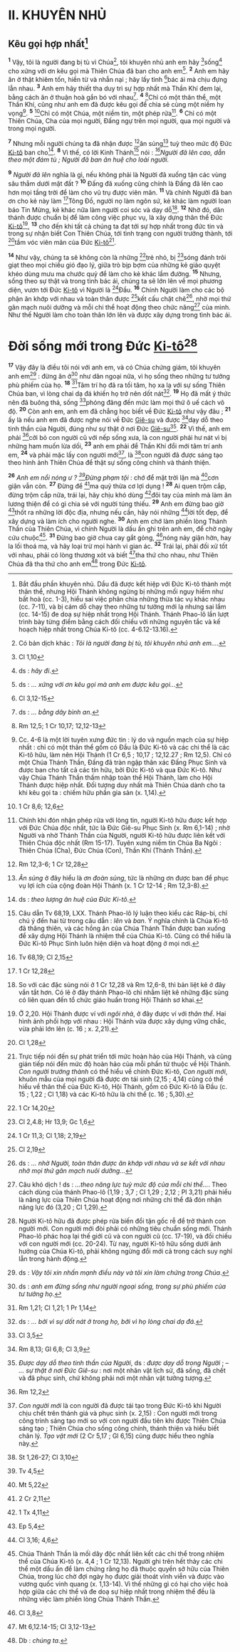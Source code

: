 # II. KHUYÊN NHỦ

## Kêu gọi hợp nhất[^1-3f37bce0-f37b-4d3d-84b3-ef226f19e6c9]

<sup><b>1</b></sup> Vậy, tôi là người đang bị tù vì Chúa[^2-3f37bce0-f37b-4d3d-84b3-ef226f19e6c9], tôi khuyên nhủ anh em hãy [^1@-3f37bce0-f37b-4d3d-84b3-ef226f19e6c9]sống[^3-3f37bce0-f37b-4d3d-84b3-ef226f19e6c9] cho xứng với ơn kêu gọi mà Thiên Chúa đã ban cho anh em[^4-3f37bce0-f37b-4d3d-84b3-ef226f19e6c9]. <sup><b>2</b></sup> Anh em hãy ăn ở thật khiêm tốn, hiền từ và nhẫn nại ; hãy lấy tình [^2@-3f37bce0-f37b-4d3d-84b3-ef226f19e6c9]bác ái mà chịu đựng lẫn nhau. <sup><b>3</b></sup> Anh em hãy thiết tha duy trì sự hợp nhất mà Thần Khí đem lại, bằng cách ăn ở thuận hoà gắn bó với nhau[^5-3f37bce0-f37b-4d3d-84b3-ef226f19e6c9]. <sup><b>4</b></sup> [^3@-3f37bce0-f37b-4d3d-84b3-ef226f19e6c9]Chỉ có một thân thể, một Thần Khí, cũng như anh em đã được kêu gọi để chia sẻ cùng một niềm hy vọng[^6-3f37bce0-f37b-4d3d-84b3-ef226f19e6c9]. <sup><b>5</b></sup> [^4@-3f37bce0-f37b-4d3d-84b3-ef226f19e6c9]Chỉ có một Chúa, một niềm tin, một phép rửa[^7-3f37bce0-f37b-4d3d-84b3-ef226f19e6c9]. <sup><b>6</b></sup> Chỉ có một Thiên Chúa, Cha của mọi người, Đấng ngự trên mọi người, qua mọi người và trong mọi người.

<sup><b>7</b></sup> Nhưng mỗi người chúng ta đã nhận được [^5@-3f37bce0-f37b-4d3d-84b3-ef226f19e6c9]ân sủng[^8-3f37bce0-f37b-4d3d-84b3-ef226f19e6c9] tuỳ theo mức độ Đức [Ki-tô]() ban cho[^9-3f37bce0-f37b-4d3d-84b3-ef226f19e6c9]. <sup><b>8</b></sup> Vì thế, có lời Kinh Thánh[^10-3f37bce0-f37b-4d3d-84b3-ef226f19e6c9] nói : _[^6@-3f37bce0-f37b-4d3d-84b3-ef226f19e6c9]Người đã lên cao, dẫn theo một đám tù ; Người đã ban ân huệ cho loài người._

<sup><b>9</b></sup> _Người đã lên_ nghĩa là gì, nếu không phải là Người đã xuống tận các vùng sâu thẳm dưới mặt đất ? <sup><b>10</b></sup> Đấng đã xuống cũng chính là Đấng đã lên cao hơn mọi tầng trời để làm cho vũ trụ được viên mãn. <sup><b>11</b></sup> Và chính Người đã ban ơn cho kẻ này làm [^7@-3f37bce0-f37b-4d3d-84b3-ef226f19e6c9]Tông Đồ, người nọ làm ngôn sứ, kẻ khác làm người loan báo Tin Mừng, kẻ khác nữa làm người coi sóc và dạy dỗ[^11-3f37bce0-f37b-4d3d-84b3-ef226f19e6c9]. <sup><b>12</b></sup> Nhờ đó, dân thánh được chuẩn bị để làm công việc phục vụ, là xây dựng thân thể Đức [Ki-tô]()[^12-3f37bce0-f37b-4d3d-84b3-ef226f19e6c9], <sup><b>13</b></sup> cho đến khi tất cả chúng ta đạt tới sự hợp nhất trong đức tin và trong sự nhận biết Con Thiên Chúa, tới tình trạng con người trưởng thành, tới [^8@-3f37bce0-f37b-4d3d-84b3-ef226f19e6c9]tầm vóc viên mãn của Đức [Ki-tô]()[^13-3f37bce0-f37b-4d3d-84b3-ef226f19e6c9].

<sup><b>14</b></sup> Như vậy, chúng ta sẽ không còn là những [^9@-3f37bce0-f37b-4d3d-84b3-ef226f19e6c9]trẻ nhỏ, bị [^10@-3f37bce0-f37b-4d3d-84b3-ef226f19e6c9]sóng đánh trôi giạt theo mọi chiều gió đạo lý, giữa trò bịp bợm của những kẻ giảo quyệt khéo dùng mưu ma chước quỷ để làm cho kẻ khác lầm đường. <sup><b>15</b></sup> Nhưng, sống theo sự thật và trong tình bác ái, chúng ta sẽ lớn lên về mọi phương diện, vươn tới Đức [Ki-tô]() vì Người là [^11@-3f37bce0-f37b-4d3d-84b3-ef226f19e6c9]Đầu. <sup><b>16</b></sup> Chính Người làm cho các bộ phận ăn khớp với nhau và toàn thân được [^12@-3f37bce0-f37b-4d3d-84b3-ef226f19e6c9]kết cấu chặt chẽ[^14-3f37bce0-f37b-4d3d-84b3-ef226f19e6c9], nhờ mọi thứ gân mạch nuôi dưỡng và mỗi chi thể hoạt động theo chức năng[^15-3f37bce0-f37b-4d3d-84b3-ef226f19e6c9] của mình. Như thế Người làm cho toàn thân lớn lên và được xây dựng trong tình bác ái.

# Đời sống mới trong Đức [Ki-tô]()[^16-3f37bce0-f37b-4d3d-84b3-ef226f19e6c9]

<sup><b>17</b></sup> Vậy đây là điều tôi nói với anh em, và có Chúa chứng giám, tôi khuyên anh em[^17-3f37bce0-f37b-4d3d-84b3-ef226f19e6c9] : đừng ăn ở[^18-3f37bce0-f37b-4d3d-84b3-ef226f19e6c9] như dân ngoại nữa, vì họ sống theo những tư tưởng phù phiếm của họ. <sup><b>18</b></sup> [^13@-3f37bce0-f37b-4d3d-84b3-ef226f19e6c9]Tâm trí họ đã ra tối tăm, họ xa lạ với sự sống Thiên Chúa ban, vì lòng chai dạ đá khiến họ trở nên dốt nát[^19-3f37bce0-f37b-4d3d-84b3-ef226f19e6c9]. <sup><b>19</b></sup> Họ đã mất ý thức nên đã buông thả, sống [^14@-3f37bce0-f37b-4d3d-84b3-ef226f19e6c9]phóng đãng đến mức làm mọi thứ ô uế cách vô độ. <sup><b>20</b></sup> Còn anh em, anh em đã chẳng học biết về Đức [Ki-tô]() như vậy đâu ; <sup><b>21</b></sup> ấy là nếu anh em đã được nghe nói về Đức [Giê-su]() và được [^15@-3f37bce0-f37b-4d3d-84b3-ef226f19e6c9]dạy dỗ theo tinh thần của Người, đúng như sự thật ở nơi Đức [Giê-su]()[^20-3f37bce0-f37b-4d3d-84b3-ef226f19e6c9]. <sup><b>22</b></sup> Vì thế, anh em phải [^16@-3f37bce0-f37b-4d3d-84b3-ef226f19e6c9]cởi bỏ con người cũ với nếp sống xưa, là con người phải hư nát vì bị những ham muốn lừa dối, <sup><b>23</b></sup> anh em phải để Thần Khí đổi mới tâm trí anh em, <sup><b>24</b></sup> và phải mặc lấy con người mới[^21-3f37bce0-f37b-4d3d-84b3-ef226f19e6c9], là [^17@-3f37bce0-f37b-4d3d-84b3-ef226f19e6c9]con người đã được sáng tạo theo hình ảnh Thiên Chúa để thật sự sống công chính và thánh thiện.

<sup><b>26</b></sup> _Anh em nổi nóng ư ? [^19@-3f37bce0-f37b-4d3d-84b3-ef226f19e6c9]Đừng phạm tội_ : chớ để mặt trời lặn mà [^20@-3f37bce0-f37b-4d3d-84b3-ef226f19e6c9]cơn giận vẫn còn. <sup><b>27</b></sup> Đừng để [^21@-3f37bce0-f37b-4d3d-84b3-ef226f19e6c9]ma quỷ thừa cơ lợi dụng ! <sup><b>28</b></sup> Ai quen trộm cắp, đừng trộm cắp nữa, trái lại, hãy chịu khó dùng [^22@-3f37bce0-f37b-4d3d-84b3-ef226f19e6c9]đôi tay của mình mà làm ăn lương thiện để có gì chia sẻ với người túng thiếu. <sup><b>29</b></sup> Anh em đừng bao giờ [^23@-3f37bce0-f37b-4d3d-84b3-ef226f19e6c9]thốt ra những lời độc địa, nhưng nếu cần, hãy nói những [^24@-3f37bce0-f37b-4d3d-84b3-ef226f19e6c9]lời tốt đẹp, để xây dựng và làm ích cho người nghe. <sup><b>30</b></sup> Anh em chớ làm phiền lòng Thánh Thần của Thiên Chúa, vì chính Người là dấu ấn ghi trên anh em, để chờ ngày cứu chuộc[^23-3f37bce0-f37b-4d3d-84b3-ef226f19e6c9]. <sup><b>31</b></sup> Đừng bao giờ chua cay gắt gỏng, [^25@-3f37bce0-f37b-4d3d-84b3-ef226f19e6c9]nóng nảy giận hờn, hay la lối thoá mạ, và hãy loại trừ mọi hành vi gian ác. <sup><b>32</b></sup> Trái lại, phải đối xử tốt với nhau, phải có lòng thương xót và biết [^26@-3f37bce0-f37b-4d3d-84b3-ef226f19e6c9]tha thứ cho nhau, như Thiên Chúa đã tha thứ cho anh em[^24-3f37bce0-f37b-4d3d-84b3-ef226f19e6c9] trong Đức [Ki-tô]().

[^1-3f37bce0-f37b-4d3d-84b3-ef226f19e6c9]: Bắt đầu phần khuyên nhủ. Dầu đã được kết hiệp với Đức Ki-tô thành một thân thể, nhưng Hội Thánh không ngừng bị những mối nguy hiểm như bất hoà (cc. 1-3), hiểu sai việc phân chia những thừa tác vụ khác nhau (cc. 7-11), và bị cám dỗ chạy theo những tư tưởng mới lạ nhưng sai lầm (cc. 14-15) đe doạ sự hiệp nhất trong Hội Thánh. Thánh Phao-lô lần lượt trình bày từng điểm bằng cách đối chiếu với những nguyên tắc và kế hoạch hiệp nhất trong Chúa Ki-tô (cc. 4-6.12-13.16).

[^2-3f37bce0-f37b-4d3d-84b3-ef226f19e6c9]: Có bản dịch khác : _Tôi là người đang bị tù, tôi khuyên nhủ anh em..._.

[^3-3f37bce0-f37b-4d3d-84b3-ef226f19e6c9]: ds : _hãy đi_.

[^4-3f37bce0-f37b-4d3d-84b3-ef226f19e6c9]: ds : _... xứng với ơn kêu gọi mà anh em được kêu gọi..._

[^5-3f37bce0-f37b-4d3d-84b3-ef226f19e6c9]: ds : _... bằng dây bình an_.

[^6-3f37bce0-f37b-4d3d-84b3-ef226f19e6c9]: Cc. 4-6 là một lời tuyên xưng đức tin : lý do và nguồn mạch của sự hiệp nhất : chỉ có một thân thể gồm có Đầu là Đức Ki-tô và các chi thể là các Ki-tô hữu, làm nên Hội Thánh (1 Cr 6,5 ; 10,17 ; 12,12.27 ; Rm 12,5). Chỉ có một Chúa Thánh Thần, Đấng đã tràn ngập thân xác Đấng Phục Sinh và được ban cho tất cả các tín hữu, bởi Đức Ki-tô và qua Đức Ki-tô. Như vậy Chúa Thánh Thần thấm nhập toàn thể Hội Thánh, làm cho Hội Thánh được hiệp nhất. Đối tượng duy nhất mà Thiên Chúa dành cho ta khi kêu gọi ta : chiếm hữu phần gia sản (x. 1,14).

[^7-3f37bce0-f37b-4d3d-84b3-ef226f19e6c9]: Chính khi đón nhận phép rửa với lòng tin, người Ki-tô hữu được kết hợp với Đức Chúa độc nhất, tức là Đức Giê-su Phục Sinh (x. Rm 6,1-14) ; nhờ Người và nhờ Thánh Thần của Người, người Ki-tô hữu được liên kết với Thiên Chúa độc nhất (Rm 15-17). Tuyên xưng niềm tin Chúa Ba Ngôi : Thiên Chúa (Cha), Đức Chúa (Con), Thần Khí (Thánh Thần).

[^8-3f37bce0-f37b-4d3d-84b3-ef226f19e6c9]: _Ân sủng_ ở đây hiểu là _ơn đoàn sủng_, tức là những ơn được ban để phục vụ lợi ích của cộng đoàn Hội Thánh (x. 1 Cr 12-14 ; Rm 12,3-8).

[^9-3f37bce0-f37b-4d3d-84b3-ef226f19e6c9]: ds : _theo lượng ân huệ của Đức Ki-tô_.

[^10-3f37bce0-f37b-4d3d-84b3-ef226f19e6c9]: Câu dẫn Tv 68,19, LXX. Thánh Phao-lô lý luận theo kiểu các Ráp-bi, chỉ chú ý đến hai từ trong câu dẫn : _lên_ và _ban_. Ý nghĩa chính là Chúa Ki-tô đã thăng thiên, và các hồng ân của Chúa Thánh Thần được ban xuống để xây dựng Hội Thánh là nhiệm thể của Chúa Ki-tô. Cũng có thể hiểu là Đức Ki-tô Phục Sinh luôn hiện diện và hoạt động ở mọi nơi.

[^11-3f37bce0-f37b-4d3d-84b3-ef226f19e6c9]: So với các đặc sủng nói ở 1 Cr 12,28 và Rm 12,6-8, thì bản liệt kê ở đây vắn tắt hơn. Có lẽ ở đây thánh Phao-lô chỉ nhằm liệt kê những đặc sủng có liên quan đến tổ chức giáo huấn trong Hội Thánh sơ khai.

[^12-3f37bce0-f37b-4d3d-84b3-ef226f19e6c9]: Ở 2,20. Hội Thánh được ví với _ngôi nhà_, ở đây được ví với _thân thể_. Hai hình ảnh phối hợp với nhau : Hội Thánh vừa được xây dựng vững chắc, vừa phải lớn lên (c. 16 ; x. 2,21).

[^13-3f37bce0-f37b-4d3d-84b3-ef226f19e6c9]: Trực tiếp nói đến sự phát triển tới mức hoàn hảo của Hội Thánh, và cũng gián tiếp nói đến mức độ hoàn hảo của mỗi phần tử thuộc về Hội Thánh. _Con người trưởng thành_ có thể hiểu về chính Đức Ki-tô, _Con người mới_, khuôn mẫu của mọi người đã được ơn tái sinh (2,15 ; 4,14) cũng có thể hiểu về thân thể của Đức Ki-tô, Hội Thánh, gồm có Đức Ki-tô là Đầu (c. 15 ; 1,22 ; Cl 1,18) và các Ki-tô hữu là chi thể (c. 16 ; 5,30).

[^14-3f37bce0-f37b-4d3d-84b3-ef226f19e6c9]: ds : _... nhờ Người, toàn thân được ăn khớp với nhau và se kết với nhau nhờ mọi thứ gân mạch nuôi dưỡng..._

[^15-3f37bce0-f37b-4d3d-84b3-ef226f19e6c9]: Câu khó dịch ! ds : _...theo năng lực tuỳ mức độ của mỗi chi thể..._. Theo cách dùng của thánh Phao-lô (1,19 ; 3,7 ; Cl 1,29 ; 2,12 ; Pl 3,21) phải hiểu là năng lực của Thiên Chúa hoạt động nơi những chi thể đã đón nhận năng lực đó (3,20 ; Cl 1,29).

[^16-3f37bce0-f37b-4d3d-84b3-ef226f19e6c9]: Người Ki-tô hữu đã được phép rửa biến đổi tận gốc rễ để trở thành con người mới. Con người mới đòi phải có những tiêu chuẩn sống mới. Thánh Phao-lô phác hoạ lại thế giới cũ và con người cũ (cc. 17-19), và đối chiếu với con người mới (cc. 20-24). Từ nay, người Ki-tô hữu sống dưới ảnh hưởng của Chúa Ki-tô, phải không ngừng đổi mới cả trong cách suy nghĩ lẫn trong hành động.

[^17-3f37bce0-f37b-4d3d-84b3-ef226f19e6c9]: ds : _Vậy tôi xin nhấn mạnh điều này và tôi xin làm chứng trong Chúa_.

[^18-3f37bce0-f37b-4d3d-84b3-ef226f19e6c9]: ds : _anh em đừng sống như người ngoại sống, trong sự phù phiếm của tư tưởng họ_.

[^19-3f37bce0-f37b-4d3d-84b3-ef226f19e6c9]: ds : _... bởi vì sự dốt nát ở trong họ, bởi vì họ lòng chai dạ đá_.

[^20-3f37bce0-f37b-4d3d-84b3-ef226f19e6c9]: _Được dạy dỗ theo tinh thần của Người_, ds : _được dạy dỗ trong Người_ ; – _... sự thật ở nơi Đức Giê-su_ : nơi một nhân vật lịch sử, đã sống, đã chết và đã phục sinh, chứ không phải nơi một nhân vật tưởng tượng.

[^21-3f37bce0-f37b-4d3d-84b3-ef226f19e6c9]: _Con người mới_ là con người đã được tái tạo trong Đức Ki-tô khi Người chịu chết trên thánh giá và phục sinh (x. 2,15) : Con người mới trong công trình sáng tạo mới so với con người đầu tiên khi được Thiên Chúa sáng tạo ; Thiên Chúa cho sống công chính, thánh thiện và hiểu biết chân lý. _Tạo vật mới_ (2 Cr 5,17 ; Gl 6,15) cũng được hiểu theo nghĩa này.

[^23-3f37bce0-f37b-4d3d-84b3-ef226f19e6c9]: Chúa Thánh Thần là mối dây độc nhất liên kết các chi thể trong nhiệm thể của Chúa Ki-tô (x. 4,4 ; 1 Cr 12,13). Người ghi trên hết thảy các chi thể một dấu ấn để làm chứng rằng họ đã thuộc quyền sở hữu của Thiên Chúa, trong lúc chờ đợi ngày họ được giải thoát vĩnh viễn và được vào vương quốc vinh quang (x. 1,13-14). Vì thế những gì có hại cho việc hoà hợp giữa các chi thể và đe doạ sự hiệp nhất trong nhiệm thể đều là những việc làm phiền lòng Chúa Thánh Thần.

[^24-3f37bce0-f37b-4d3d-84b3-ef226f19e6c9]: Db : _chúng ta_.

[^1@-3f37bce0-f37b-4d3d-84b3-ef226f19e6c9]: Cl 1,10

[^2@-3f37bce0-f37b-4d3d-84b3-ef226f19e6c9]: Cl 3,12-15

[^3@-3f37bce0-f37b-4d3d-84b3-ef226f19e6c9]: Rm 12,5; 1 Cr 10,17; 12,12-13

[^4@-3f37bce0-f37b-4d3d-84b3-ef226f19e6c9]: 1 Cr 8,6; 12,6

[^5@-3f37bce0-f37b-4d3d-84b3-ef226f19e6c9]: Rm 12,3-6; 1 Cr 12,28

[^6@-3f37bce0-f37b-4d3d-84b3-ef226f19e6c9]: Tv 68,19; Cl 2,15

[^7@-3f37bce0-f37b-4d3d-84b3-ef226f19e6c9]: 1 Cr 12,28

[^8@-3f37bce0-f37b-4d3d-84b3-ef226f19e6c9]: Cl 1,28

[^9@-3f37bce0-f37b-4d3d-84b3-ef226f19e6c9]: 1 Cr 14,20

[^10@-3f37bce0-f37b-4d3d-84b3-ef226f19e6c9]: Cl 2,4.8; Hr 13,9; Gc 1,6

[^11@-3f37bce0-f37b-4d3d-84b3-ef226f19e6c9]: 1 Cr 11,3; Cl 1,18; 2,19

[^12@-3f37bce0-f37b-4d3d-84b3-ef226f19e6c9]: Cl 2,19

[^13@-3f37bce0-f37b-4d3d-84b3-ef226f19e6c9]: Rm 1,21; Cl 1,21; 1 Pr 1,14

[^14@-3f37bce0-f37b-4d3d-84b3-ef226f19e6c9]: Cl 3,5

[^15@-3f37bce0-f37b-4d3d-84b3-ef226f19e6c9]: Rm 8,13; Gl 6,8; Cl 3,9

[^16@-3f37bce0-f37b-4d3d-84b3-ef226f19e6c9]: Rm 12,2

[^17@-3f37bce0-f37b-4d3d-84b3-ef226f19e6c9]: St 1,26-27; Cl 3,10

[^19@-3f37bce0-f37b-4d3d-84b3-ef226f19e6c9]: Tv 4,5

[^20@-3f37bce0-f37b-4d3d-84b3-ef226f19e6c9]: Mt 5,22

[^21@-3f37bce0-f37b-4d3d-84b3-ef226f19e6c9]: 2 Cr 2,11

[^22@-3f37bce0-f37b-4d3d-84b3-ef226f19e6c9]: 1 Tx 4,11

[^23@-3f37bce0-f37b-4d3d-84b3-ef226f19e6c9]: Ep 5,4

[^24@-3f37bce0-f37b-4d3d-84b3-ef226f19e6c9]: Cl 3,16; 4,6

[^25@-3f37bce0-f37b-4d3d-84b3-ef226f19e6c9]: Cl 3,8

[^26@-3f37bce0-f37b-4d3d-84b3-ef226f19e6c9]: Mt 6,12.14-15; Cl 3,12-13
